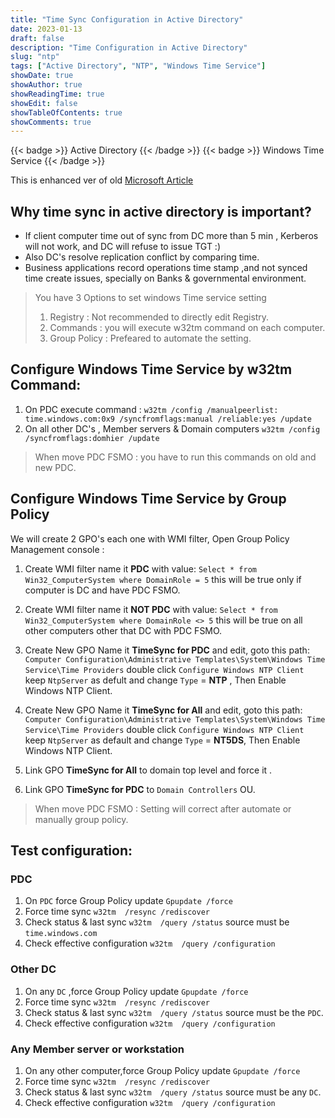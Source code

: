 ```yaml
---
title: "Time Sync Configuration in Active Directory"
date: 2023-01-13
draft: false
description: "Time Configuration in Active Directory"
slug: "ntp"
tags: ["Active Directory", "NTP", "Windows Time Service"]
showDate: true
showAuthor: true
showReadingTime: true
showEdit: false
showTableOfContents: true
showComments: true
---
```


{{< badge >}}
Active Directory
{{< /badge >}} {{< badge >}}
Windows Time Service
{{< /badge >}}

This is enhanced ver of old [Microsoft Article](https://learn.microsoft.com/en-us/archive/blogs/nepapfe/its-simple-time-configuration-in-active-directory)

## Why time sync in active directory is important?

- If client computer time out of sync from DC more than 5 min , Kerberos will not work, and DC will refuse to issue TGT :)
- Also DC's resolve replication conflict by comparing time.
- Business applications record operations time stamp ,and not synced time create issues, specially on Banks & governmental environment.

> You have 3 Options to set windows Time service setting
>
> 1.  Registry : Not recommended to directly edit Registry.
> 2.  Commands : you will execute w32tm command on each computer.
> 3.  Group Policy : Prefeared to automate the setting.

## Configure Windows Time Service by w32tm Command:

1. On PDC execute command : `w32tm /config /manualpeerlist: time.windows.com:0x9 /syncfromflags:manual /reliable:yes /update`
2. On all other DC's , Member servers & Domain computers `w32tm /config /syncfromflags:domhier /update`

> When move PDC FSMO : you have to run this commands on old and new PDC.

## Configure Windows Time Service by Group Policy

We will create 2 GPO's each one with WMI filter, Open Group Policy Management console :

1. Create WMI filter name it **PDC** with value:
   `Select * from Win32_ComputerSystem where DomainRole = 5`
   this will be true only if computer is DC and have PDC FSMO.
2. Create WMI filter name it **NOT PDC** with value:
   `Select * from Win32_ComputerSystem where DomainRole <> 5`
   this will be true on all other computers other that DC with PDC FSMO.
3. Create New GPO Name it **TimeSync for PDC** and edit, goto this path:
   `Computer Configuration\Administrative Templates\System\Windows Time Service\Time Providers` double click `Configure Windows NTP Client` keep `NtpServer` as defult and change `Type` = **NTP** , Then Enable Windows NTP Client.

4. Create New GPO Name it **TimeSync for All** and edit, goto this path:
   `Computer Configuration\Administrative Templates\System\Windows Time Service\Time Providers` double click `Configure Windows NTP Client` keep `NtpServer` as default and change `Type` = **NT5DS**, Then Enable Windows NTP Client.

5. Link GPO **TimeSync for All** to domain top level and force it .
6. Link GPO **TimeSync for PDC** to `Domain Controllers` OU.

> When move PDC FSMO : Setting will correct after automate or manually group policy.

## Test configuration:

### PDC

1. On `PDC` force Group Policy update `Gpupdate /force`
2. Force time sync `w32tm  /resync /rediscover`
3. Check status & last sync `w32tm  /query /status` source must be `time.windows.com`
4. Check effective configuration `w32tm  /query /configuration`

### Other DC

1. On any `DC` ,force Group Policy update `Gpupdate /force`
2. Force time sync `w32tm  /resync /rediscover`
3. Check status & last sync `w32tm  /query /status` source must be the `PDC`.
4. Check effective configuration `w32tm  /query /configuration`

### Any Member server or workstation

1. On any other computer,force Group Policy update `Gpupdate /force`
2. Force time sync `w32tm  /resync /rediscover`
3. Check status & last sync `w32tm  /query /status` source must be any `DC`.
4. Check effective configuration `w32tm  /query /configuration`
